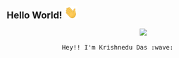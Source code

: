 ## Hello World! <img src="https://github.com/jatin-pahuja/jatin-pahuja/blob/master/Hi.gif" width="30px"></h2>
<p align="center">
  <img src="https://media.giphy.com/media/QHE5gWI0QjqF2/giphy.gif" width="40%" align="right">
  <br><br>
  <samp>
    Hey!! I'm Krishnedu Das :wave:
  </samp>
</p>
<!---
Krishnendu0016/Krishnendu0016 is a ✨ special ✨ repository because its `README.md` (this file) appears on your GitHub profile.
You can click the Preview link to take a look at your changes.
--->
